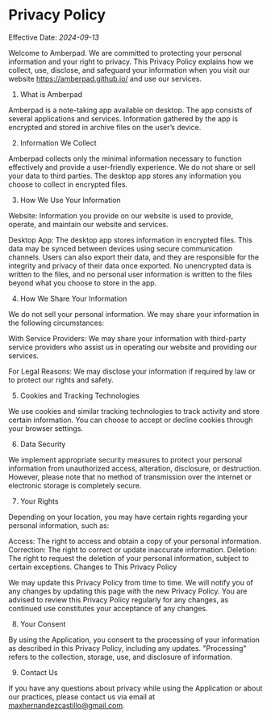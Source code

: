 # Privacy Policy

Effective Date: *2024-09-13*

Welcome to Amberpad. We are committed to protecting your personal information and your right to privacy. This Privacy Policy explains how we collect, use, disclose, and safeguard your information when you visit our website https://amberpad.github.io/ and use our services.

1. What is Amberpad

Amberpad is a note-taking app available on desktop. The app consists of several applications and services. Information gathered by the app is encrypted and stored in archive files on the user’s device.

2. Information We Collect

Amberpad collects only the minimal information necessary to function effectively and provide a user-friendly experience. We do not share or sell your data to third parties. The desktop app stores any information you choose to collect in encrypted files.

3. How We Use Your Information

Website: Information you provide on our website is used to provide, operate, and maintain our website and services.

Desktop App: The desktop app stores information in encrypted files. This data may be synced between devices using secure communication channels. Users can also export their data, and they are responsible for the integrity and privacy of their data once exported. No unencrypted data is written to the files, and no personal user information is written to the files beyond what you choose to store in the app.

4. How We Share Your Information

We do not sell your personal information. We may share your information in the following circumstances:

With Service Providers: We may share your information with third-party service providers who assist us in operating our website and providing our services.

For Legal Reasons: We may disclose your information if required by law or to protect our rights and safety.

5. Cookies and Tracking Technologies

We use cookies and similar tracking technologies to track activity and store certain information. You can choose to accept or decline cookies through your browser settings.

6. Data Security

We implement appropriate security measures to protect your personal information from unauthorized access, alteration, disclosure, or destruction. However, please note that no method of transmission over the internet or electronic storage is completely secure.

7. Your Rights

Depending on your location, you may have certain rights regarding your personal information, such as:

Access: The right to access and obtain a copy of your personal information.
Correction: The right to correct or update inaccurate information.
Deletion: The right to request the deletion of your personal information, subject to certain exceptions.
Changes to This Privacy Policy

We may update this Privacy Policy from time to time. We will notify you of any changes by updating this page with the new Privacy Policy. You are advised to review this Privacy Policy regularly for any changes, as continued use constitutes your acceptance of any changes.

8. Your Consent

By using the Application, you consent to the processing of your information as described in this Privacy Policy, including any updates. "Processing" refers to the collection, storage, use, and disclosure of information.

9. Contact Us

If you have any questions about privacy while using the Application or about our practices, please contact us via email at maxhernandezcastillo@gmail.com.


